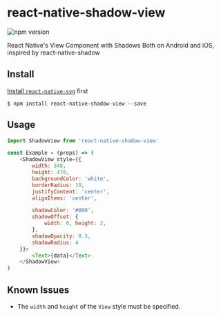 # react-native-shadow-view

![npm version](http://img.shields.io/npm/v/react-native-shadow-view.svg)

React Native's View Component with Shadows Both on Android and iOS, inspired by react-native-shadow

## Install

[Install `react-native-svg`](https://github.com/react-native-community/react-native-svg) first


```
$ npm install react-native-shadow-view --save
```

## Usage

``` javascript
import ShadowView from 'react-native-shadow-view'

const Example = (props) => (
    <ShadowView style={{
        width: 348,
        height: 470,
        backgroundColor: 'white',
        borderRadius: 10,
        justifyContent: 'center',
        alignItems: 'center',

        shadowColor: '#000',
        shadowOffset: {
            width: 0, height: 2,
        },
        shadowOpacity: 0.3,
        shadowRadius: 4
    }}>
        <Text>{data}</Text>
    </ShadowView>
)
```

## Known Issues

- The `width` and `height` of the `View` style must be specified.